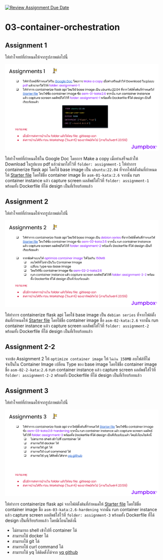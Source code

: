 [![Review Assignment Due Date](https://classroom.github.com/assets/deadline-readme-button-24ddc0f5d75046c5622901739e7c5dd533143b0c8e959d652212380cedb1ea36.svg)](https://classroom.github.com/a/Pc7SdrOm)
# 03-container-orchestration

## Assignment 1 
ให้ทำโจทย์ที่กำหนดให้จากรูปภาพต่อไปนี้ 

![assignment-1](./assets/assignment-1.png)

ให้ทำโจทย์ที่กำหนดให้ใน Google Doc โดยการ Make a copy เมื่อทำเสร็จแล้วให้ Download ในรูปแบบ pdf แล้วนำมาใส่ไว้ที่ `folder: assignment-1`
ให้ทำการ containerize flask api โดยใช้ base image เป็น `ubuntu:22.04` ที่จากไฟล์ตั้งต้นที่กำหนดให้ [Starter file](https://gist.github.com/sikiryl/f89e790c450f7e6b9e82d0a710019634) โดยใช้ชื่อ container image ชื่อ `asm-01-kata:2.6` จากนั้น run container instance แล้ว capture screen ผลลัพธ์ใส่ไว้ที่ `folder: assignment-1` พร้อมทั้ง Dockerfile ที่ได้ design เป็นที่เรียบร้อยแล้ว

## Assignment 2 
ให้ทำโจทย์ที่กำหนดให้จากรูปภาพต่อไปนี้ 

![assignment-2](./assets/assignment-2.png)

ให้ทำการ containerize flask api โดยใช้ base image เป็น `debian series` ที่จากไฟล์ตั้งต้นที่กำหนดให้ [Starter file](https://gist.github.com/sikiryl/f89e790c450f7e6b9e82d0a710019634) โดยใช้ชื่อ container image ชื่อ `asm-02-kata:2.6` จากนั้น run container instance แล้ว capture screen ผลลัพธ์ใส่ไว้ที่ `folder: assignment-2` พร้อมทั้ง Dockerfile ที่ได้ design เป็นที่เรียบร้อยแล้ว

## Assignment 2-2

จากข้อ Assignment 2 ให้ `optimize container image` ให้ `ไม่เกิน 150MB` ลบไฟล์ที่ไม่จำเป็นใน Container Image เปลี่ยน Type ของ base image
โดยใช้ชื่อ container image ชื่อ `asm-02-2-kata:2.6` run container instance แล้ว capture screen ผลลัพธ์ใส่ไว้ที่ `folder: assignment-2-2` พร้อมทั้ง Dockerfile ที่ได้ design เป็นที่เรียบร้อยแล้ว

## Assignment 3 
ให้ทำโจทย์ที่กำหนดให้จากรูปภาพต่อไปนี้ 

![assignment-3](./assets/assignment-3.png)

ให้ทำการ containerize flask api จากไฟล์ตั้งต้นที่กำหนดให้ [Starter file](https://gist.github.com/sikiryl/f89e790c450f7e6b9e82d0a710019634) โดยใช้ชื่อ container image ชื่อ `asm-03-kata:2.6-hardening` จากนั้น run container instance แล้ว capture screen ผลลัพธ์ใส่ไว้ที่ `folder: assignment-3` พร้อมทั้ง Dockerfile ที่ได้ design เป็นที่เรียบร้อยแล้ว โดยมีเงื่อนไขดังนี้
- ไม่สามารถ shell เข้าไปที่ container ได้
- สามารถใช้ docker ได้
- สามารถใช้ git ได้
- สามารถใช้ curl command ได้
- สามารถใช้ yq ได้ติดตั้งได้จาก [yq github](https://github.com/mikefarah/yq)